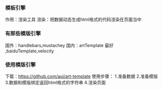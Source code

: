 ### 模板引擎
作用：渲染工具
渲染：把数据动态生成html格式的代码渲染在页面当中

### 有那些模版引擎
国外：handlebars,mustachey
国内：artTemplate 最好 ,baiduTemplate,velocity

### 使用模版引擎 
下载：https://github.com/aui/art-template
使用步骤：
1.准备数据
2.准备模版
3.数据和模版绑定返回html格式的字符串
4.渲染页面



